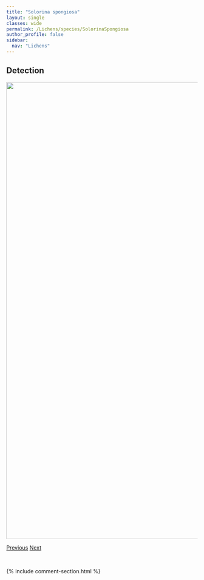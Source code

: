 ```yaml
---
title: "Solorina spongiosa"
layout: single
classes: wide
permalink: /Lichens/species/SolorinaSpongiosa
author_profile: false
sidebar:
  nav: "Lichens"
---
```


<h2>Detection</h2>

<a href="https://drive.google.com/uc?export=view&id=1VQ9_HyekaniKeh1rU21rJGkn4ECe0OqU">
<img src="https://drive.google.com/uc?export=view&id=1VQ9_HyekaniKeh1rU21rJGkn4ECe0OqU" height = "1200" width = "800">
</a>


<a href="/DevelopmentWebsite/Lichens/species/SolorinaSaccata" class="pagination--pager" title="Solorina saccata">Previous</a> <a href="/DevelopmentWebsite/Lichens/species/SphinctrinaAnglica" class="pagination--pager" title="Sphinctrina anglica">Next</a>

<p>&nbsp;</p>

{% include comment-section.html %}
